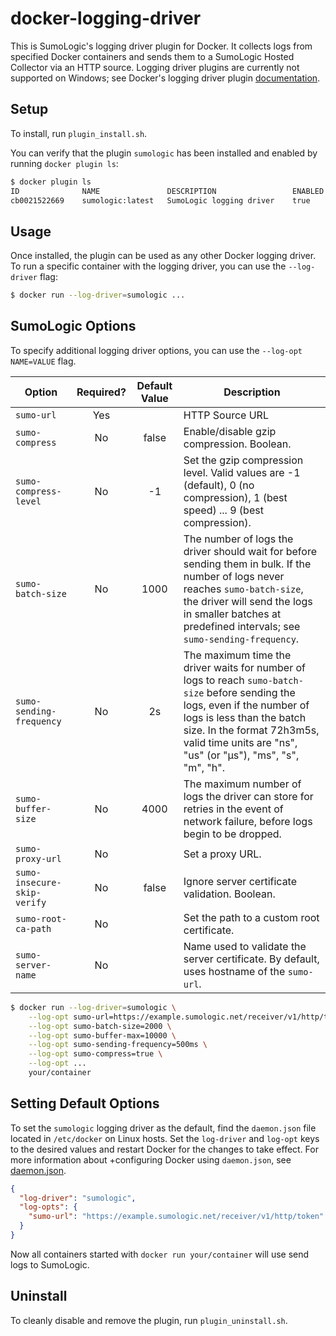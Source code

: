 # docker-logging-driver

This is SumoLogic's logging driver plugin for Docker.
It collects logs from specified Docker containers and sends them to a SumoLogic Hosted Collector via an HTTP source.
Logging driver plugins are currently not supported on Windows; see Docker's logging driver plugin [documentation].

[documentation]: https://github.com/docker/cli/blob/master/docs/extend/plugins_logging.md

## Setup

To install, run `plugin_install.sh`.

You can verify that the plugin `sumologic` has been installed and enabled by running `docker plugin ls`:

```bash
$ docker plugin ls
ID              NAME               DESCRIPTION                 ENABLED
cb0021522669    sumologic:latest   SumoLogic logging driver    true
```

## Usage
Once installed, the plugin can be used as any other Docker logging driver.
To run a specific container with the logging driver, you can use the `--log-driver` flag:
```bash
$ docker run --log-driver=sumologic ...
```

## SumoLogic Options
To specify additional logging driver options, you can use the `--log-opt NAME=VALUE` flag.

| Option                      | Required? | Default Value | Description
| --------------------------- | :-------: | :-----------: | -------------------------------------- |
| `sumo-url`                  | Yes       |               | HTTP Source URL
| `sumo-compress`             | No        | false         | Enable/disable gzip compression. Boolean.
| `sumo-compress-level`       | No        | -1            | Set the gzip compression level. Valid values are -1 (default), 0 (no compression), 1 (best speed) ... 9 (best compression).
| `sumo-batch-size`           | No        | 1000          | The number of logs the driver should wait for before sending them in bulk. If the number of logs never reaches `sumo-batch-size`, the driver will send the logs in smaller batches at predefined intervals; see `sumo-sending-frequency`.
| `sumo-sending-frequency`    | No        | 2s            | The maximum time the driver waits for number of logs to reach `sumo-batch-size` before sending the logs, even if the number of logs is less than the batch size. In the format 72h3m5s, valid time units are "ns", "us" (or "µs"), "ms", "s", "m", "h".
| `sumo-buffer-size`          | No        | 4000          | The maximum number of logs the driver can store for retries in the event of network failure, before logs begin to be dropped.
| `sumo-proxy-url`            | No        |               | Set a proxy URL.
| `sumo-insecure-skip-verify` | No        | false         | Ignore server certificate validation. Boolean.
| `sumo-root-ca-path`         | No        |               | Set the path to a custom root certificate.
| `sumo-server-name`          | No        |               | Name used to validate the server certificate. By default, uses hostname of the `sumo-url`.

```bash
$ docker run --log-driver=sumologic \
    --log-opt sumo-url=https://example.sumologic.net/receiver/v1/http/token \
    --log-opt sumo-batch-size=2000 \
    --log-opt sumo-buffer-max=10000 \
    --log-opt sumo-sending-frequency=500ms \
    --log-opt sumo-compress=true \
    --log-opt ...
    your/container
```

## Setting Default Options
To set the `sumologic` logging driver as the default, find the `daemon.json` file located in `/etc/docker` on Linux hosts.
Set the `log-driver` and `log-opt` keys to the desired values and restart Docker for the changes to take effect. For more information about +configuring Docker using `daemon.json`, see [daemon.json].

[daemon.json]: https://docs.docker.com/engine/reference/commandline/dockerd/#daemon-configuration-file

```json
{
  "log-driver": "sumologic",
  "log-opts": {
    "sumo-url": "https://example.sumologic.net/receiver/v1/http/token"
  }
}
```

Now all containers started with `docker run your/container` will use send logs to SumoLogic.

## Uninstall
To cleanly disable and remove the plugin, run `plugin_uninstall.sh`.
